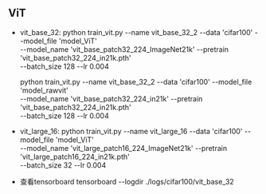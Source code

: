 ## ViT

- vit_base_32:
    python train_vit.py --name vit_base_32_2 --data 'cifar100' --model_file 'model_ViT' \
--model_name 'vit_base_patch32_224_ImageNet21k' --pretrain 'vit_base_patch32_224_in21k.pth' \
--batch_size 128 --lr 0.004

    python train_vit.py --name vit_base_32_2 --data 'cifar100' --model_file 'model_rawvit' \
--model_name 'vit_base_patch32_224_in21k' --pretrain 'vit_base_patch32_224_in21k.pth' \
--batch_size 128 --lr 0.004

- vit_large_16:
    python train_vit.py --name vit_large_16 --data 'cifar100' --model_file 'model_ViT' \
--model_name 'vit_large_patch16_224_ImageNet21k' --pretrain 'vit_large_patch16_224_in21k.pth' \
--batch_size 32 --lr 0.004

- 查看tensorboard
    tensorboard --logdir ./logs/cifar100/vit_base_32 